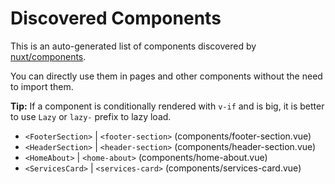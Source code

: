 # Discovered Components

This is an auto-generated list of components discovered by [nuxt/components](https://github.com/nuxt/components).

You can directly use them in pages and other components without the need to import them.

**Tip:** If a component is conditionally rendered with `v-if` and is big, it is better to use `Lazy` or `lazy-` prefix to lazy load.

- `<FooterSection>` | `<footer-section>` (components/footer-section.vue)
- `<HeaderSection>` | `<header-section>` (components/header-section.vue)
- `<HomeAbout>` | `<home-about>` (components/home-about.vue)
- `<ServicesCard>` | `<services-card>` (components/services-card.vue)
